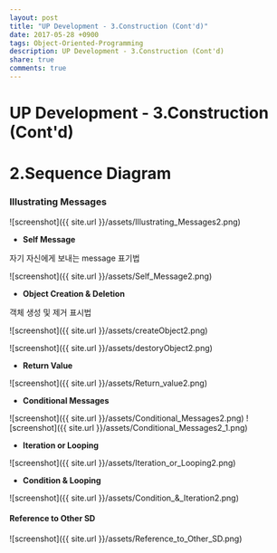 ```yaml
---
layout: post
title: "UP Development - 3.Construction (Cont'd)"
date: 2017-05-28 +0900
tags: Object-Oriented-Programming
description: UP Development - 3.Construction (Cont'd)
share: true
comments: true
---
```


UP Development - 3.Construction (Cont'd)
=====

2.Sequence Diagram
====

### Illustrating Messages

![screenshot]({{ site.url }}/assets/Illustrating_Messages2.png)

- **Self Message**

자기 자신에게 보내는 message 표기법

![screenshot]({{ site.url }}/assets/Self_Message2.png)

- **Object Creation & Deletion**

객체 생성 및 제거 표시법

![screenshot]({{ site.url }}/assets/createObject2.png)

![screenshot]({{ site.url }}/assets/destoryObject2.png)

- **Return Value**

![screenshot]({{ site.url }}/assets/Return_value2.png)

- **Conditional Messages**

![screenshot]({{ site.url }}/assets/Conditional_Messages2.png)
![screenshot]({{ site.url }}/assets/Conditional_Messages2_1.png)

- **Iteration or Looping**

![screenshot]({{ site.url }}/assets/Iteration_or_Looping2.png)

- **Condition & Looping**

![screenshot]({{ site.url }}/assets/Condition_&_Iteration2.png)


#### Reference to Other SD

![screenshot]({{ site.url }}/assets/Reference_to_Other_SD.png)
